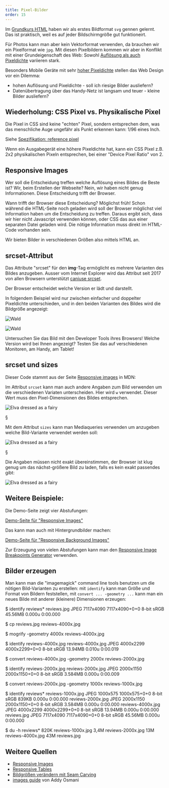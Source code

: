 ```yaml
---
title: Pixel-Bilder
order: 15
---
```


Im [Grundkurs HTML](/das-web-und-html/html-grundkurs/) haben wir als
erstes Bildformat `svg` gennen gelernt. Das ist praktisch, weil es
auf jeder Bildschirmgröße gut funktioneirt.

Für Photos kann man aber kein Vektorformat verwenden, da brauchen wir ein Pixelformat wie `jpg`.
Mit diesen Pixelbildern kommen wir aber in Konflikt mit einer
Grundeigenschaft des Web:  Sowohl [Auflösung als auch Pixeldichte](/css-layout/rahmenbedingungen/#slide-4) variieren stark.


Besonders Mobile Geräte mit sehr [hoher Pixeldichte](/css-layout/rahmenbedingungen/#slide-4)
stellen das Web Design vor ein Dilemma: 

- hohen Auflösung und Pixeldichte - soll ich riesige Bilder ausliefern?
- Datenübertragung über das Handy-Netz ist langsam und teuer - kleine Bilder ausliefern?

## Wiederholung: CSS Pixel vs. Physikalische Pixel

Die Pixel in CSS sind keine "echten" Pixel, sondern
entsprechen dem, was das menschliche Auge ungefähr als Punkt erkennen kann:
1/96 eines Inch.

Siehe [Spezifikation: reference pixel](https://drafts.csswg.org/css-values-4/#reference-pixel)

Wenn ein Ausgabegerät eine höhere Pixeldichte hat, kann
ein CSS Pixel z.B. 2x2 physikalischen Pixeln entsprechen,
bei einer "Device Pixel Ratio" von 2.

## Responsive Images

Wer soll die Entscheidung treffen welche Auflösung eines Bildes die Beste ist? Wir, beim Erstellen der Webseite? Nein, wir haben nicht genug Informationen. Diese Entscheidung trifft der Browser.

Wann trifft der Browser diese Entscheidung? Möglichst früh!  Schon während die HTML-Seite noch
geladen wird soll der Browser möglichst viel Information haben um die Entscheidung zu treffen.
Daraus ergibt sich, dass wir hier nicht Javascript verwenden können, oder CSS das aus einer
separaten Datei geladen wird.  Die nötige Information muss direkt im HTML-Code vorhanden sein.

Wir bieten Bilder in verschiedenen Größen also mittels HTML an.

## srcset-Attribut

Das Attribute "srcset" für den **img**-Tag ermöglicht es mehrere
Varianten des Bildes anzugeben.
Ausser vom Internet Explorer wird das Attribut seit 2017 von
allen Browsern unterstützt [caniuse srcset](http://caniuse.com/#feat=srcset).

Der Browser entscheidet welche Version er lädt und darstellt.

In folgendem Beispiel wird nur zwischen einfacher und doppelter
Pixeldichte unterschieden, und in den beiden Varianten
des Bildes wird die Bildgröße angezeigt:

<htmlcode>
   <img 
     src="/images/responsive-wald.jpg" 
     srcset="/images/responsive-wald.jpg 1x, /images/responsive-wald@2x.jpg 2x"  
     alt="Wald" >
</htmlcode>

![Wald](/images/responsive-wald.jpg)

Untersuchen Sie das Bild mit den Developer Tools ihres Browsers! Welche
Version wird bei Ihnen angezeigt? Testen Sie das auf verschiedenen
Monitoren, am Handy, am Tablet!


## srcset und sizes

Dieser Code stammt aus der Seite [Responsive images](https://developer.mozilla.org/en-US/docs/Learn/HTML/Multimedia_and_embedding/Responsive_images#Resolution_switching_Different_sizes) in MDN:

Im Attribut `srcset` kann man auch andere Angaben zum Bild
verwenden um die verschiedenen Variaten unterscheiden. Hier
wird `w` verwendet. Dieser Wert muss den Pixel-Dimensionen des Bildes entsprechen.

<htmlcode>
<img srcset="elva-fairy-480w.jpg 480w,
             elva-fairy-800w.jpg 800w"
     src="elva-fairy-480w.jpg"
     alt="Elva dressed as a fairy">
</htmlcode>

§

Mit dem Attribut `sizes` kann man Mediaqueries verwenden
um anzugeben welche Bild-Variante verwendet werden soll:

<htmlcode>
<img srcset="elva-fairy-480w.jpg 480w,
             elva-fairy-800w.jpg 800w"
     sizes="(max-width: 600px) 480px,
            800px"
     src="elva-fairy-480w.jpg"
     alt="Elva dressed as a fairy">            
</htmlcode>

§

Die Angaben müssen nicht exakt übereinstimmen, der Browser ist klug
genug um das nächst-größere Bild zu laden, falls es kein exakt passendes gibt:

<htmlcode>
<img srcset="elva-fairy-480w.jpg 480w,
             elva-fairy-800w.jpg 800w"
     sizes="(max-width: 600px) 400px,
            700px"
     src="elva-fairy-480w.jpg"
     alt="Elva dressed as a fairy">            
</htmlcode>




## Weitere Beispiele:

Die Demo-Seite zeigt vier Abstufungen:

[Demo-Seite für "Responsive Images"](/images/responsive-images/index.html)

Das kann man auch mit Hintergrundbilder machen:

[Demo-Seite für "Responsive Background Images"](/images/responsive-images/background.html)

Zur Erzeugung von vielen Abstufungen kann man den [Responsive Image Breakpoints Generator](http://www.responsivebreakpoints.com/) verwenden.

## Bilder erzeugen

Man kann man die "imagemagick" command line tools
benutzen um die nötigen Bild-Varianten zu erstellen: mit `identify`
kann man Größe und Format von Bildern feststellen, mit `convert ... -geometry ...`
kann man ein neues Bilde mit anderer (kleinere) Dimensionen erzeugen:

<shell>
$ identify reviews*
reviews.jpg JPEG 7117x4090 7117x4090+0+0 8-bit sRGB 45.56MB 0.000u 0:00.000

\$ cp reviews.jpg reviews-4000x.jpg

\$ mogrify -geometry 4000x reviews-4000x.jpg

\$ identify reviews-4000x.jpg
reviews-4000x.jpg JPEG 4000x2299 4000x2299+0+0 8-bit sRGB 13.94MB 0.010u 0:00.019

\$ convert reviews-4000x.jpg -geometry 2000x reviews-2000x.jpg

\$ identify reviews-2000x.jpg
reviews-2000x.jpg JPEG 2000x1150 2000x1150+0+0 8-bit sRGB 3.584MB 0.000u 0:00.009

\$ convert reviews-2000x.jpg -geometry 1000x reviews-1000x.jpg

\$ identify reviews\*
reviews-1000x.jpg JPEG 1000x575 1000x575+0+0 8-bit sRGB 839KB 0.000u 0:00.000
reviews-2000x.jpg JPEG 2000x1150 2000x1150+0+0 8-bit sRGB 3.584MB 0.000u 0:00.000
reviews-4000x.jpg JPEG 4000x2299 4000x2299+0+0 8-bit sRGB 13.94MB 0.000u 0:00.000
reviews.jpg JPEG 7117x4090 7117x4090+0+0 8-bit sRGB 45.56MB 0.000u 0:00.000

\$ du -h reviews\*
820K reviews-1000x.jpg
3,4M reviews-2000x.jpg
13M reviews-4000x.jpg
43M reviews.jpg  
</shell>

## Weitere Quellen

- [Responsive Images](https://blog.ycombinator.com/how-to-use-responsive-images/)
- [Responsive Tables](http://blog.cloudfour.com/picking-responsive-tables-solution/)
- [Bildgrößen verändern mit Seam Carving](https://www.youtube.com/watch?v=6NcIJXTlugc)
- [images guide](https://images.guide/) von Addy Osmani
